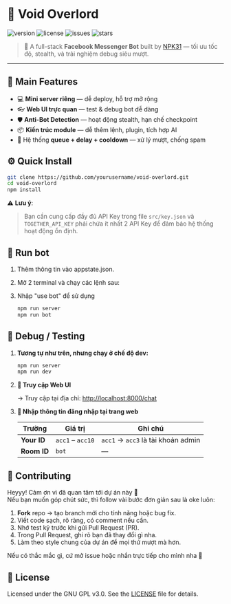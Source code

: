 # 🤖 Void Overlord

![version](https://img.shields.io/badge/version-1.0.0-blue)
![license](https://img.shields.io/badge/license-GPL--3.0-green)
![issues](https://img.shields.io/github/issues/SoraYutaka4/void-overlord)
![stars](https://img.shields.io/github/stars/SoraYutaka4/void-overlord)

> 💬 A full-stack **Facebook Messenger Bot** built by [NPK31](https://github.com/SoraYutaka4) — tối ưu tốc độ, stealth, và trải nghiệm debug siêu mượt.

---

## 🚀 Main Features

- 💻 **Mini server riêng** — dễ deploy, hỗ trợ mở rộng
- 👓 **Web UI trực quan** — test & debug bot dễ dàng
- 🛡️ **Anti-Bot Detection** — hoạt động stealth, hạn chế checkpoint
- 📦 **Kiến trúc module** — dễ thêm lệnh, plugin, tích hợp AI
- 🔁 Hệ thống **queue + delay + cooldown** — xử lý mượt, chống spam


## ⚙️ Quick Install
```bash
git clone https://github.com/yourusername/void-overlord.git
cd void-overlord
npm install
```
⚠️ **Lưu ý**:

>Bạn cần cung cấp đầy đủ API Key trong file `src/key.json` và `TOGETHER_API_KEY` phải chứa ít nhất 2 API Key để đảm bảo hệ thống hoạt động ổn định.


## 🏃  Run bot
1. Thêm thông tin vào appstate.json.
2. Mở 2 terminal và chạy các lệnh sau:
3. Nhập "use bot" để sử dụng

    ```bash
    npm run server
    npm run bot
    ```


## 🔧 Debug / Testing
1. **Tương tự như trên, nhưng chạy ở chế độ dev:**

    ```bash
    npm run server
    npm run dev
    ```
2. **🔗 Truy cập Web UI**

    → Truy cập tại địa chỉ: [http://localhost:8000/chat](http://localhost:8000/chat)

3. **🪪 Nhập thông tin đăng nhập tại trang web**

    | Trường     | Giá trị          | Ghi chú                             |
    |------------|------------------|-------------------------------------|
    | **Your ID** | `acc1` – `acc10` | `acc1` → `acc3` là tài khoản admin |
    | **Room ID** | `bot`            | —                                  |

## 🤝 Contributing

Heyyy! Cảm ơn vì đã quan tâm tới dự án này 🫶  
Nếu bạn muốn góp chút sức, thì follow vài bước đơn giản sau là oke luôn:

1. **Fork** repo → tạo branch mới cho tính năng hoặc bug fix.
2. Viết code sạch, rõ ràng, có comment nếu cần.
3. Nhớ test kỹ trước khi gửi Pull Request (PR).
4. Trong Pull Request, ghi rõ bạn đã thay đổi gì nha.
5. Làm theo style chung của dự án để mọi thứ mượt mà hơn.

Nếu có thắc mắc gì, cứ mở issue hoặc nhắn trực tiếp cho mình nha 👀


## 📄 License

Licensed under the GNU GPL v3.0. See the [LICENSE](./LICENSE) file for details.